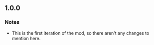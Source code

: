 1.0.0
-----

### Notes
* This is the first iteration of the mod, so there aren't any changes to mention here.
